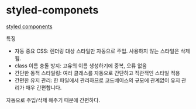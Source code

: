 # styled-componets

[styled components](https://styled-components.com/docs/basics)

특징

* 자동 중요 CSS: 렌더링 대상 스타일만 자동으로 주입. 사용하지 않는 스타일은 삭제됨.
* class 이름 충돌 방지: 고유의 이름 생성하기에 중복, 오류 없음
* 간단한 동적 스타일링: 여러 클래스를 자동으로 간단하고 직관적인 스타일 적용
* 간편한 유지 관리: 한 파일에서 관리하므로 코드베이스의 규모에 관계없이 유지 관리가 매우 간편합니다.

자동으로 주입/삭제 해주기 때문에 간편하다.
